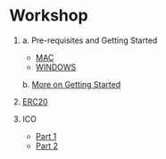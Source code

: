 # Workshop

1. a. Pre-requisites and Getting Started
    * [MAC](notes/MAC.md)
    * [WINDOWS](notes/WINDOWS.md)

   b. [More on Getting Started](notes/GETTING-STARTED.md)

2. [ERC20](notes/ERC20.md)

3. ICO
    * [Part 1](notes/ICO-1.md)
    * [Part 2](notes/ICO-2.md)